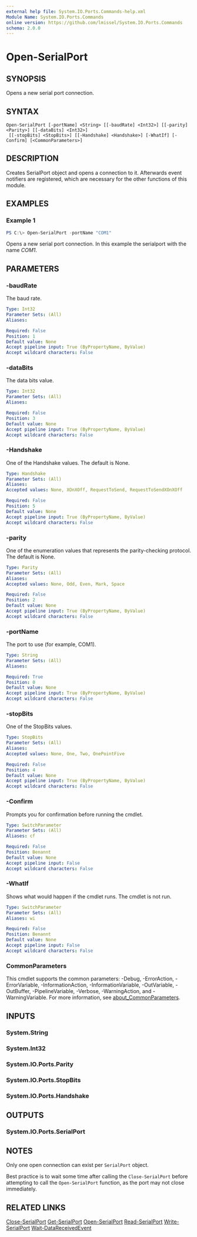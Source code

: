 ```yaml
---
external help file: System.IO.Ports.Commands-help.xml
Module Name: System.IO.Ports.Commands
online version: https://github.com/lmissel/System.IO.Ports.Commands
schema: 2.0.0
---
```


# Open-SerialPort

## SYNOPSIS
Opens a new serial port connection.

## SYNTAX

```
Open-SerialPort [-portName] <String> [[-baudRate] <Int32>] [[-parity] <Parity>] [[-dataBits] <Int32>]
 [[-stopBits] <StopBits>] [[-Handshake] <Handshake>] [-WhatIf] [-Confirm] [<CommonParameters>]
```

## DESCRIPTION
Creates SerialPort object and opens a connection to it. Afterwards event notifiers are registered, which are necessary for the other functions of this module.

## EXAMPLES

### Example 1
```powershell
PS C:\> Open-SerialPort -portName "COM1"
```

Opens a new serial port connection. In this example the serialport with the name *COM1*.

## PARAMETERS

### -baudRate
The baud rate.

```yaml
Type: Int32
Parameter Sets: (All)
Aliases:

Required: False
Position: 1
Default value: None
Accept pipeline input: True (ByPropertyName, ByValue)
Accept wildcard characters: False
```

### -dataBits
The data bits value.

```yaml
Type: Int32
Parameter Sets: (All)
Aliases:

Required: False
Position: 3
Default value: None
Accept pipeline input: True (ByPropertyName, ByValue)
Accept wildcard characters: False
```

### -Handshake
One of the Handshake values. The default is None.

```yaml
Type: Handshake
Parameter Sets: (All)
Aliases:
Accepted values: None, XOnXOff, RequestToSend, RequestToSendXOnXOff

Required: False
Position: 5
Default value: None
Accept pipeline input: True (ByPropertyName, ByValue)
Accept wildcard characters: False
```

### -parity
One of the enumeration values that represents the parity-checking protocol. The default is None.

```yaml
Type: Parity
Parameter Sets: (All)
Aliases:
Accepted values: None, Odd, Even, Mark, Space

Required: False
Position: 2
Default value: None
Accept pipeline input: True (ByPropertyName, ByValue)
Accept wildcard characters: False
```

### -portName
The port to use (for example, COM1).

```yaml
Type: String
Parameter Sets: (All)
Aliases:

Required: True
Position: 0
Default value: None
Accept pipeline input: True (ByPropertyName, ByValue)
Accept wildcard characters: False
```

### -stopBits
One of the StopBits values.

```yaml
Type: StopBits
Parameter Sets: (All)
Aliases:
Accepted values: None, One, Two, OnePointFive

Required: False
Position: 4
Default value: None
Accept pipeline input: True (ByPropertyName, ByValue)
Accept wildcard characters: False
```

### -Confirm
Prompts you for confirmation before running the cmdlet.

```yaml
Type: SwitchParameter
Parameter Sets: (All)
Aliases: cf

Required: False
Position: Benannt
Default value: None
Accept pipeline input: False
Accept wildcard characters: False
```

### -WhatIf
Shows what would happen if the cmdlet runs.
The cmdlet is not run.

```yaml
Type: SwitchParameter
Parameter Sets: (All)
Aliases: wi

Required: False
Position: Benannt
Default value: None
Accept pipeline input: False
Accept wildcard characters: False
```

### CommonParameters
This cmdlet supports the common parameters: -Debug, -ErrorAction, -ErrorVariable, -InformationAction, -InformationVariable, -OutVariable, -OutBuffer, -PipelineVariable, -Verbose, -WarningAction, and -WarningVariable. For more information, see [about_CommonParameters](http://go.microsoft.com/fwlink/?LinkID=113216).

## INPUTS

### System.String

### System.Int32

### System.IO.Ports.Parity

### System.IO.Ports.StopBits

### System.IO.Ports.Handshake

## OUTPUTS

### System.IO.Ports.SerialPort

## NOTES
Only one open connection can exist per `SerialPort` object.

Best practice is to wait some time after calling the `Close-SerialPort` before attempting to call the `Open-SerialPort` function, as the port may not close immediately.

## RELATED LINKS

[Close-SerialPort](Close-SerialPort.md)
[Get-SerialPort](Get-SerialPort.md)
[Open-SerialPort](Open-SerialPort.md)
[Read-SerialPort](Read-SerialPort.md)
[Write-SerialPort](Write-SerialPort.md)
[Wait-DataReceivedEvent](Wait-DataReceivedEvent.md)
